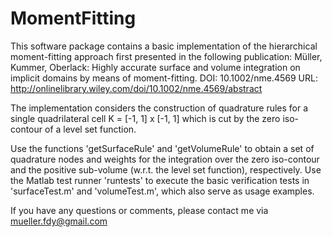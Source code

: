# MomentFitting
This software package contains a basic implementation of the hierarchical
moment-fitting approach first presented in the following publication:
Müller, Kummer, Oberlack: Highly accurate surface and volume integration on
implicit domains by means of moment-fitting.
DOI: 10.1002/nme.4569
URL: http://onlinelibrary.wiley.com/doi/10.1002/nme.4569/abstract

The implementation considers the construction of quadrature rules for a
single quadrilateral cell K = [-1, 1] x [-1, 1] which is cut by the zero
iso-contour of a level set function.

Use the functions 'getSurfaceRule' and 'getVolumeRule' to obtain a set of
quadrature nodes and weights for the integration over the zero iso-contour and
the positive sub-volume (w.r.t. the level set function), respectively. Use the
Matlab test runner 'runtests' to execute the basic verification tests in
'surfaceTest.m' and 'volumeTest.m', which also serve as usage examples.

If you have any questions or comments, please contact me via
mueller.fdy@gmail.com
